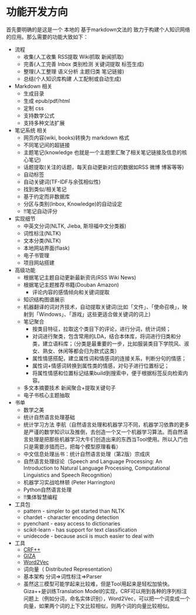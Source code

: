 # 功能开发方向

首先要明确的是这是一个 本地的 基于markdown文法的 致力于构建个人知识网络的应用。那么需要的功能大致如下：

+ 流程
    * 收集(人工收集 RSS提取 Wiki抓取 新闻抓取)
    * 完善(人工完善 Inbox 类别检测 关键词提取 标签生成)
    * 整理(人工整理 语义分析 主题归类 笔记链接)
    * 总结(个人知识库构建 人工配制或自动生成)
+ Markdown 相关
    * 生成目录
    * 生成 epub/pdf/html
    * 定制 css
    * 支持数学公式
    * 支持多种文法扩展
+ 笔记系统 相关
    * 网页内容(wiki, books)转换为 markdown 格式
    * 不同笔记间的超链接
    * 主题笔记(knowledge 也就是一个主题里汇聚了相关笔记链接及信息的核心笔记)
    * 话题提取(关注的话题，每天自动更新对应的数据如RSS 微博 博客等等)
    * 自动标签
    * 自动关键词(TF-IDF与余弦相似性)
    * 找到类似/相关笔记
    * 基于约定而非数据库
    * 分区与类别(Inbox, Knowledge)的自动设定
    * !!笔记自动评分
+ 实现细节
    * 中英文分词(NLTK, Jieba, 斯坦福中文分类器)
    * 词性标注(NLTK)
    * 文本分类(NLTK)
    * 本地网站界面(flask)
    * 电子书管理
    * 项目网站搭建
+ 高级功能
    * 根据笔记主题自动更新最新资讯(RSS Wiki News)
    * 根据笔记主题推荐书籍(Douban Amazon)
        - 评论内容的感情倾向和关键词提取
    * 知识结构图谱展示
    * 机器翻译的词对齐技术，自动提取关键词(比如「文件」、「使命召唤」，映射到「Windows」、「游戏」这些更适合做关键词的词上)
    * 笔记聚合
        - 按类目特征，拉取这个类目下的评论，进行分词，统计词频；
        - 对词进行聚类，包含常用的LDA，结合本体库，将词进行归类和分类，建立语料库；（分类是最重要的一步，比如服装类目下学院风、淑女、熟女、休闲等都会归为款式这类）
        - 属性情感搭配，建立属性词和情感词的连接关系，判断分句的情感；
        - 属性词+情感词转换到属性类的情感，对句子进行位置标记；
        - 将属性情感和位置标记结果build到搜索中，便于根据标签反向检索内容。
    * 多文本摘要技术 新闻聚合+提取关键句子
    * 电子书核心主题抽取
+ 书单
    * 数学之美
    * 统计自然语言处理基础
    * 统计学习方法 李航（自然语言处理和机器学习不同，机器学习依靠的更多是严谨的数学知识以及推倒，去创造一个又一个机器学习算法。而自然语言处理是把那些机器学习大牛们创造出来的东西当Tool使用。所以入门也只是需要涉猎而已，把每个模型原理看看）
    * 中文信息处理丛书：统计自然语言处理（第2版）宗成庆
    * 自然语言处理综论（Speech and Language Processing: An Introduction to Natural Language Processing, Computational Linguistics and Speech Recognition） 
    * 机器学习实战哈林顿 (Peter Harrington)
    * Python自然语言处理
    * !!集体智慧编程
+ 工具包
    * pattern - simpler to get started than NLTK
    * chardet - character encoding detection
    * pyenchant - easy access to dictionaries
    * scikit-learn - has support for text classification
    * unidecode - because ascii is much easier to deal with
+ 工具
    * [CRF++](http://crfpp.googlecode.com/svn/trunk/doc/index.html)
    * [GIZA](https://code.google.com/p/giza-pp/)
    * [Word2Vec](https://code.google.com/p/word2vec/)
    * 词向量（ Distributed Representation）
    * 基本架构 分词=>词性标注=>Parser
    * 虽然这三模型可能学起来比较难，但是Tool用起来是轻松加愉快。Giza++是训练Translation Model的实现，CRF可以用到各种的序列标注问题上（例如分词，命名实体识别），Word2Vec，可以把一个词变成一个向量，如果两个词的上下文比较相似，则两个词的向量比较相似。
